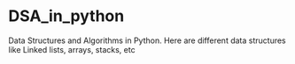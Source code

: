 # DSA_in_python
Data Structures and Algorithms in Python.
Here are different data structures like Linked lists, arrays, stacks, etc
